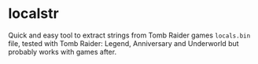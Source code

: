 # localstr

Quick and easy tool to extract strings from Tomb Raider games `locals.bin` file, tested with Tomb Raider: Legend, Anniversary and Underworld but probably works with games after.
